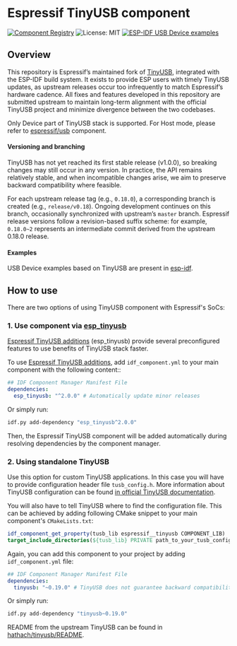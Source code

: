# Espressif TinyUSB component

[![Component Registry](https://components.espressif.com/components/espressif/tinyusb/badge.svg)](https://components.espressif.com/components/espressif/tinyusb)
![License: MIT](https://img.shields.io/badge/License-MIT-yellow.svg)
[![ESP-IDF USB Device examples](https://github.com/espressif/tinyusb/actions/workflows/build_and_run_idf_examples.yml/badge.svg?branch=release%2Fv0.19)](https://github.com/espressif/tinyusb/actions/workflows/build_and_run_idf_examples.yml)

## Overview

This repository is Espressif’s maintained fork of [TinyUSB](https://github.com/hathach/tinyusb), integrated with the ESP-IDF build system. It exists to provide ESP users with timely TinyUSB updates, as upstream releases occur too infrequently to match Espressif’s hardware cadence. All fixes and features developed in this repository are submitted upstream to maintain long-term alignment with the official TinyUSB project and minimize divergence between the two codebases.

Only Device part of TinyUSB stack is supported. For Host mode, please refer to [espressif/usb](https://components.espressif.com/components/espressif/usb) component.

#### Versioning and branching

TinyUSB has not yet reached its first stable release (v1.0.0), so breaking changes may still occur in any version. In practice, the API remains relatively stable, and when incompatible changes arise, we aim to preserve backward compatibility where feasible.

For each upstream release tag (e.g., `0.18.0`), a corresponding branch is created (e.g., `release/v0.18`). Ongoing development continues on this branch, occasionally synchronized with upstream’s `master` branch. Espressif release versions follow a revision-based suffix scheme: for example, `0.18.0~2` represents an intermediate commit derived from the upstream 0.18.0 release.

#### Examples

USB Device examples based on TinyUSB are present in [esp-idf](https://github.com/espressif/esp-idf/tree/master/examples/peripherals/usb/device).

## How to use

There are two options of using TinyUSB component with Espressif's SoCs:

### 1. Use component via [esp_tinyusb](https://components.espressif.com/components/espressif/esp_tinyusb)

[Espressif TinyUSB additions](https://github.com/espressif/esp-usb/tree/master/device/esp_tinyusb) (esp_tinyusb) provide several preconfigured features to use benefits of TinyUSB stack faster.

To use [Espressif TinyUSB additions](https://github.com/espressif/esp-usb/tree/master/device/esp_tinyusb), add ``idf_component.yml`` to your main component with the following content::

```yaml
## IDF Component Manager Manifest File
dependencies:
  esp_tinyusb: "^2.0.0" # Automatically update minor releases
```

Or simply run:
```sh
idf.py add-dependency "esp_tinyusb^2.0.0"
```

Then, the Espressif TinyUSB component will be added automatically during resolving dependencies by the component manager.

### 2. Using standalone TinyUSB

Use this option for custom TinyUSB applications.
In this case you will have to provide configuration header file ``tusb_config.h``. More information about TinyUSB configuration can be found [in official TinyUSB documentation](https://docs.tinyusb.org/en/latest/reference/getting_started.html).

You will also have to tell TinyUSB where to find the configuration file. This can be achieved by adding following CMake snippet to your main component's ``CMakeLists.txt``:

```cmake
idf_component_get_property(tusb_lib espressif__tinyusb COMPONENT_LIB)
target_include_directories(${tusb_lib} PRIVATE path_to_your_tusb_config)
```

Again, you can add this component to your project by adding ``idf_component.yml`` file:

```yaml
## IDF Component Manager Manifest File
dependencies:
  tinyusb: "~0.19.0" # TinyUSB does not guarantee backward compatibility
```

Or simply run:
```sh
idf.py add-dependency "tinyusb~0.19.0"
```

README from the upstream TinyUSB can be found in [hathach/tinyusb/README](https://github.com/hathach/tinyusb/blob/master/README.rst).
